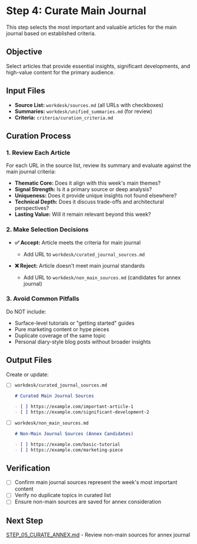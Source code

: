 # Step 4: Curate Main Journal

This step selects the most important and valuable articles for the main journal based on established criteria.

## Objective

Select articles that provide essential insights, significant developments, and high-value content for the primary audience.

## Input Files

- **Source List:** `workdesk/sources.md` (all URLs with checkboxes)
- **Summaries:** `workdesk/unified_summaries.md` (for review)
- **Criteria:** `criteria/curation_criteria.md`

## Curation Process

### 1. Review Each Article

For each URL in the source list, review its summary and evaluate against the main journal criteria:

- **Thematic Core:** Does it align with this week's main themes?
- **Signal Strength:** Is it a primary source or deep analysis?
- **Uniqueness:** Does it provide unique insights not found elsewhere?
- **Technical Depth:** Does it discuss trade-offs and architectural perspectives?
- **Lasting Value:** Will it remain relevant beyond this week?

### 2. Make Selection Decisions

- **✅ Accept:** Article meets the criteria for main journal
  - Add URL to `workdesk/curated_journal_sources.md`
  
- **❌ Reject:** Article doesn't meet main journal standards
  - Add URL to `workdesk/non_main_sources.md` (candidates for annex journal)

### 3. Avoid Common Pitfalls

Do NOT include:
- Surface-level tutorials or "getting started" guides
- Pure marketing content or hype pieces
- Duplicate coverage of the same topic
- Personal diary-style blog posts without broader insights

## Output Files

Create or update:

- [ ] `workdesk/curated_journal_sources.md`
  ```markdown
  # Curated Main Journal Sources
  
  - [ ] https://example.com/important-article-1
  - [ ] https://example.com/significant-development-2
  ```

- [ ] `workdesk/non_main_sources.md`
  ```markdown
  # Non-Main Journal Sources (Annex Candidates)
  
  - [ ] https://example.com/basic-tutorial
  - [ ] https://example.com/marketing-piece
  ```

## Verification

- [ ] Confirm main journal sources represent the week's most important content
- [ ] Verify no duplicate topics in curated list
- [ ] Ensure non-main sources are saved for annex consideration

## Next Step

[STEP_05_CURATE_ANNEX.md](STEP_05_CURATE_ANNEX.md) - Review non-main sources for annex journal